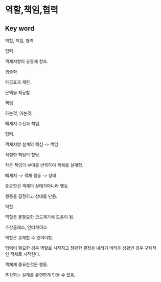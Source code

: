 # 역할,책임,협력

## Key word

역할, 책임, 협력

협력

객체지향의 공동체 창조.

캡슐화.

파급효과 제한.

문맥을 제공함.

책임

하는것, 아는것.

메세지 수신과 책임.

협력.

객체지향 설계의 핵심 -> 책임

적절한 책임의 할당.

작은 책임의 부여를 반복하여 객체를 설계함.

메세지 -> 객체
행동 -> 상태

중요한건 객체의 상태가아니라 행동.

행동을 결정하고 상태를 만듬.

역할

역할은 불필요한 코드제거에 도움이 됨.

추상클래스, 인터페이스

역할은 교체할 수 있어야함.

협력이 필요한 경우 역할로 시작하고 정확한 결정을 내리기 어려운 상황인 경우 구체적인 객체로 시작한다.

객체제 중요한것은 행동.

추상화는 설계를 유연하게 만들 수 있음.



